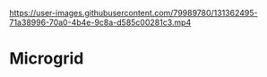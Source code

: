 

https://user-images.githubusercontent.com/79989780/131362495-71a38996-70a0-4b4e-9c8a-d585c00281c3.mp4


# Microgrid
